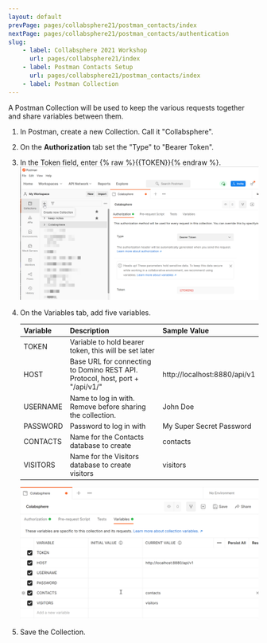```yaml
---
layout: default
prevPage: pages/collabsphere21/postman_contacts/index
nextPage: pages/collabsphere21/postman_contacts/authentication
slug:
    - label: Collabsphere 2021 Workshop
      url: pages/collabsphere21/index
    - label: Postman Contacts Setup
      url: pages/collabsphere21/postman_contacts/index
    - label: Postman Collection
---
```


A Postman Collection will be used to keep the various requests together and share variables between them. 

1. In Postman, create a new Collection. Call it "Collabsphere".
2. On the **Authorization** tab set the "Type" to "Bearer Token". 
3. In the Token field, enter {% raw %}{{TOKEN}}{% endraw %}.
  ![Postman Collection](../images/postman_contacts/collection-1.png)
4. On the Variables tab, add five variables.

    | Variable | Description | Sample Value |
    |----------|-------------|--------------|
    |TOKEN     |Variable to hold bearer token, this will be set later|  |
    |HOST      |Base URL for connecting to Domino REST API. Protocol, host, port + "/api/v1/" | http://localhost:8880/api/v1 |
    |USERNAME  |Name to log in with. Remove before sharing the collection. | John Doe |
    |PASSWORD  |Password to log in with | My Super Secret Password |
    |CONTACTS  |Name for the Contacts database to create |contacts|
    |VISITORS  |Name for the Visitors database to create visitors|visitors|
   
    ![Postman Collection](../images/postman_contacts/collection-2.png)
5. Save the Collection.
